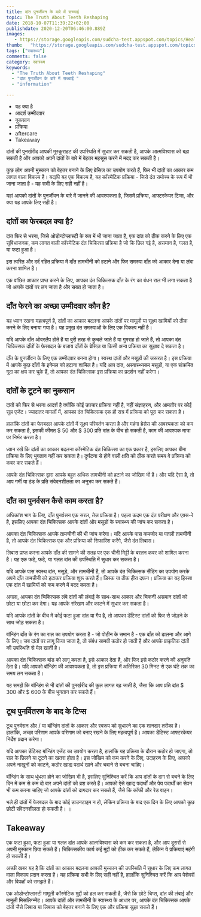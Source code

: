 ```yaml
---
title: दांत पुनर्जीवन के बारे में सच्चाई 
topic: The Truth About Teeth Reshaping
date: 2018-10-07T11:39:22+02:00
publishdate: 2020-12-20T06:46:00.889Z
images: 
   - https://storage.googleapis.com/sudcha-test.appspot.com/topics/Health/default-selection/5.jpg
thumb:   "https://storage.googleapis.com/sudcha-test.appspot.com/topics/Health/default-selection/thumb/5.jpg"
tags: ["स्वास्थ्य"]
comments: false
category: स्वास्थ्य
keywords: 
  - "The Truth About Teeth Reshaping"
  - "दांत पुनर्जीवन के बारे में सच्चाई "
  - "information"

---
```

<ul> <li> यह क्या है </li> <li> आदर्श उम्मीदवार </li> <li> नुकसान </li> <li> प्रक्रिया </li> <li> aftercare </li> <li> Takeaway </li> </ul> <p> दांतों की पुनर्खरीद आपकी मुस्कुराहट की उपस्थिति में सुधार कर सकती है, आपके आत्मविश्वास को बढ़ा सकती है और आपको अपने दांतों के बारे में बेहतर महसूस करने में मदद कर सकती है। </p> <p> कुछ लोग अपनी मुस्कान को बेहतर बनाने के लिए ब्रेसिज़ का उपयोग करते हैं, फिर भी दांतों का आकार कम लागत वाला विकल्प है। यद्यपि यह एक विकल्प है, यह कॉस्मेटिक प्रक्रिया - जिसे दंत समोच्च के रूप में भी जाना जाता है - यह सभी के लिए सही नहीं है। </p> <p> यहां आपको दांतों के पुनर्जीवन के बारे में जानने की आवश्यकता है, जिसमें प्रक्रिया, आफ्टरकेयर टिप्स, और क्या यह आपके लिए सही है। </p> <h2> दांतों का फेरबदल क्या है? </h2> <p> दांत फिर से भरना, जिसे ओडोन्टोप्लास्टी के रूप में भी जाना जाता है, एक दांत को ठीक करने के लिए एक सुविधाजनक, कम लागत वाली कॉस्मेटिक दंत चिकित्सा प्रक्रिया है जो कि छिल गई है, असमान है, गलत है, या फटा हुआ है। </p> <p> इस त्वरित और दर्द रहित प्रक्रिया में दाँत तामचीनी को हटाने और फिर समस्या दाँत को आकार देना या लंबा करना शामिल है। </p> <p> एक वांछित आकार प्राप्त करने के लिए, आपका दंत चिकित्सक दाँत के रंग का बंधन राल भी लगा सकता है जो आपके दांतों पर लग जाता है और सख्त हो जाता है। </p> <h2> दाँत फेरने का अच्छा उम्मीदवार कौन है? </h2> <p> यह ध्यान रखना महत्वपूर्ण है, दांतों का आकार बदलना आपके दांतों पर मामूली या सूक्ष्म खामियों को ठीक करने के लिए बनाया गया है। यह प्रमुख दंत समस्याओं के लिए एक विकल्प नहीं है। </p> <p> यदि आपके दाँत ओवरलैप होते हैं या बुरी तरह से कुचले जाते हैं या गुमराह हो जाते हैं, तो आपका दंत चिकित्सक दाँतों के फेरबदल के बजाय दाँतों के ब्रेसिज़ या किसी अन्य प्रक्रिया का सुझाव दे सकता है। </p> <p> दाँत के पुनर्जीवन के लिए एक उम्मीदवार बनना होगा। स्वस्थ दांतों और मसूड़ों की जरूरत है। इस प्रक्रिया में आपके कुछ दाँतों के इनेमल को हटाना शामिल है। यदि आप दांत, अस्वास्थ्यकर मसूड़ों, या एक संक्रमित गूदा का क्षय कर चुके हैं, तो आपका दंत चिकित्सक इस प्रक्रिया का प्रदर्शन नहीं करेगा। </p> <h2> दांतों के टूटने का नुकसान </h2> <p> दांतों को फिर से भरना आदर्श है क्योंकि कोई उपचार प्रक्रिया नहीं है, नहीं संज्ञाहरण, और आमतौर पर कोई सुन्न एजेंट। ज्यादातर मामलों में, आपका दंत चिकित्सक एक ही सत्र में प्रक्रिया को पूरा कर सकता है। </p> <p> हालांकि दांतों का फेरबदल आपके दांतों में सूक्ष्म परिवर्तन करता है और महंगा ब्रेसेस की आवश्यकता को कम कर सकता है, इसकी कीमत $ 50 और $ 300 प्रति दांत के बीच हो सकती है, काम की आवश्यक मात्रा पर निर्भर करता है। </p> <p> ध्यान रखें कि दांतों का आकार बदलना कॉस्मेटिक दंत चिकित्सा का एक प्रकार है, इसलिए आपका बीमा प्रक्रिया के लिए भुगतान नहीं कर सकता है। दुर्घटना से होने वाली क्षति को ठीक करते समय वे प्रक्रिया को कवर कर सकते हैं। </p> <p> आपके दंत चिकित्सक द्वारा आपके बहुत अधिक तामचीनी को हटाने का जोखिम भी है। और यदि ऐसा है, तो आप गर्मी या ठंड के प्रति संवेदनशीलता का अनुभव कर सकते हैं। </p> <h2> दाँत का पुनर्वसन कैसे काम करता है? </h2> <p> अधिकांश भाग के लिए, दाँत पुनर्वसन एक सरल, तेज़ प्रक्रिया है। पहला कदम एक दंत परीक्षण और एक्स-रे है, इसलिए आपका दंत चिकित्सक आपके दांतों और मसूड़ों के स्वास्थ्य की जांच कर सकता है। </p> <p> आपका दंत चिकित्सक आपके तामचीनी की भी जांच करेगा। यदि आपके पास कमजोर या पतली तामचीनी है, तो आपके दंत चिकित्सक एक और प्रक्रिया की सिफारिश करेंगे, जैसे दंत लिबास। </p> <p> लिबास प्राप्त करना आपके दाँत की सामने की सतह पर एक चीनी मिट्टी के बरतन कवर को शामिल करना है। यह एक फटे, फटे, या गलत दांत की उपस्थिति में सुधार कर सकता है। </p> <p> यदि आपके पास स्वस्थ दांत, मसूड़े, और तामचीनी है, तो आपके दंत चिकित्सक सैंडिंग का उपयोग करके अपने दाँत तामचीनी को हटाकर प्रक्रिया शुरू करते हैं। डिस्क या ठीक हीरा दफन। प्रक्रिया का यह हिस्सा एक दांत में खामियों को कम करने में मदद करता है। </p> <p> अगला, आपका दंत चिकित्सक लंबे दांतों की लंबाई के साथ-साथ आकार और चिकनी असमान दांतों को छोटा या छोटा कर देगा। यह आपके संरेखण और काटने में सुधार कर सकता है। </p> <p> यदि आपके दांतों के बीच में कोई फटा हुआ दांत या गैप है, तो आपका डेंटिस्ट दांतों को फिर से जोड़ने के साथ जोड़ सकता है। </p> <p> बॉन्डिंग दाँत के रंग का राल का उपयोग करता है - जो पोटीन के समान है - एक दाँत को ढालना और आगे के लिए। जब दांतों पर लागू किया जाता है, तो संबंध सामग्री कठोर हो जाती है और आपके प्राकृतिक दांतों की उपस्थिति से मेल खाती है। </p> <p> आपका दंत चिकित्सक बांड को लागू करता है, इसे आकार देता है, और फिर इसे कठोर करने की अनुमति देता है। यदि आपको बॉन्डिंग की आवश्यकता है, तो इस प्रक्रिया में अतिरिक्त 30 मिनट से एक घंटे तक का समय लग सकता है। </p> <p> यह समझें कि बॉन्डिंग से भी दांतों की पुनर्खरीद की कुल लागत बढ़ जाती है, जैसा कि आप प्रति दांत $ 300 और $ 600 के बीच भुगतान कर सकते हैं। </p> <h2> टूथ पुनर्वितरण के बाद के टिप्स </h2 <p> टूथ पुनर्वसन और / या बॉन्डिंग दांतों के आकार और स्वरूप को सुधारने का एक शानदार तरीका है। हालांकि, अच्छा परिणाम आपके परिणाम को बनाए रखने के लिए महत्वपूर्ण है। आपका डेंटिस्ट आफ्टरकेयर निर्देश प्रदान करेगा। </p> <p> यदि आपका डेंटिस्ट बॉन्डिंग एजेंट का उपयोग करता है, हालांकि यह प्रक्रिया के दौरान कठोर हो जाएगा, तो राल के छिलने या टूटने का खतरा होता है। इस जोखिम को कम करने के लिए, उदाहरण के लिए, आपको अपने नाखूनों को काटने, कठोर खाद्य पदार्थ खाने और चबाने से बचना चाहिए। </p> <p> बॉन्डिंग के साथ धुंधला होने का जोखिम भी है, इसलिए सुनिश्चित करें कि आप दांतों के दाग से बचने के लिए दिन में कम से कम दो बार अपने दांतों को ब्रश करते हैं। आपको ऐसे खाद्य पदार्थों और पेय पदार्थों का सेवन भी कम करना चाहिए जो आपके दांतों को दागदार कर सकते हैं, जैसे कि कॉफी और रेड वाइन। </p> <p> भले ही दांतों में फेरबदल के बाद कोई डाउनटाइम न हो, लेकिन प्रक्रिया के बाद एक दिन के लिए आपको कुछ छोटी संवेदनशीलता हो सकती है। । </p> <h2> Takeaway </h2> <p> एक फटा हुआ, फटा हुआ या गलत दांत आपके आत्मविश्वास को कम कर सकता है, और आप दूसरों से अपनी मुस्कान छिपा सकते हैं। चिकित्सकीय कार्य कई मुद्दों को ठीक कर सकते हैं, लेकिन ये प्रक्रियाएं महंगी हो सकती हैं। </p> <p> अच्छी खबर यह है कि दांतों का आकार बदलना आपकी मुस्कान की उपस्थिति में सुधार के लिए कम लागत वाला विकल्प प्रदान करता है। यह प्रक्रिया सभी के लिए सही नहीं है, हालाँकि सुनिश्चित करें कि आप पेशेवरों और विपक्षों को समझते हैं। </p> <p> एक ओडोन्टोप्लास्टी मामूली कॉस्मेटिक मुद्दों को हल कर सकती है, जैसे कि छोटे चिप्स, दांत की लंबाई और मामूली मिसलिग्न्मेंट। आपके दांतों और तामचीनी के स्वास्थ्य के आधार पर, आपके दंत चिकित्सक आपके दांतों जैसे लिबास या लिबास को बेहतर बनाने के लिए एक और प्रक्रिया सुझा सकते हैं। </p> 